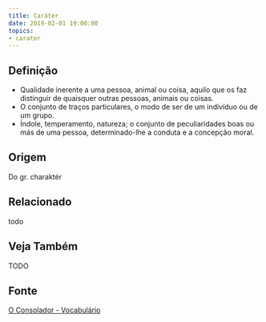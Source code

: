 ```yaml
---
title: Caráter
date: 2019-02-01 19:00:00
topics:
- carater
---
```


## Definição
* Qualidade inerente a uma pessoa, animal ou coisa, aquilo que os faz distinguir de quaisquer outras pessoas, animais ou coisas. 
* O conjunto de traços particulares, o modo de ser de um indivíduo ou de um grupo. 
* Índole, temperamento, natureza; o conjunto de peculiaridades boas ou más de uma pessoa, determinado-lhe a conduta e a concepção moral.

## Origem
Do gr. charaktér

## Relacionado
todo

## Veja Também
TODO

## Fonte
[O Consolador - Vocabulário](http://www.oconsolador.com.br/linkfixo/vocabulario/principal.html)


